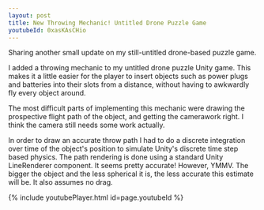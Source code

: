 ```yaml
---
layout: post
title: New Throwing Mechanic! Untitled Drone Puzzle Game
youtubeId: 0xasKAsCHio
---
```


Sharing another small update on my still-untitled drone-based puzzle game.

I added a throwing mechanic to my untitled drone puzzle Unity game. This makes it a little easier for the player to insert objects such as power plugs and batteries into their slots from a distance, without having to awkwardly fly every object around.

The most difficult parts of implementing this mechanic were drawing the prospective flight path of the object, and getting the camerawork right. I think the camera still needs some work actually.

In order to draw an accurate throw path I had to do a discrete integration over time of the object's position to simulate Unity's discrete time step based physics. The path rendering is done using a standard Unity LineRenderer component. It seems pretty accurate! However, YMMV. The bigger the object and the less spherical it is, the less accurate this estimate will be. It also assumes no drag.                                                                                                    

{% include youtubePlayer.html id=page.youtubeId %}